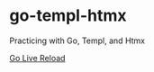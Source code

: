 # go-templ-htmx
Practicing with Go, Templ, and Htmx

[Go Live Reload](https://github.com/muhhae/go-templ-htmx/tree/main/pkg/watcher)

